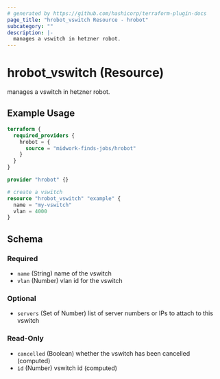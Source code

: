 ```yaml
---
# generated by https://github.com/hashicorp/terraform-plugin-docs
page_title: "hrobot_vswitch Resource - hrobot"
subcategory: ""
description: |-
  manages a vswitch in hetzner robot.
---
```


# hrobot_vswitch (Resource)

manages a vswitch in hetzner robot.

## Example Usage

```terraform
terraform {
  required_providers {
    hrobot = {
      source = "midwork-finds-jobs/hrobot"
    }
  }
}

provider "hrobot" {}

# create a vswitch
resource "hrobot_vswitch" "example" {
  name = "my-vswitch"
  vlan = 4000
}
```

<!-- schema generated by tfplugindocs -->
## Schema

### Required

- `name` (String) name of the vswitch
- `vlan` (Number) vlan id for the vswitch

### Optional

- `servers` (Set of Number) list of server numbers or IPs to attach to this vswitch

### Read-Only

- `cancelled` (Boolean) whether the vswitch has been cancelled (computed)
- `id` (Number) vswitch id (computed)
